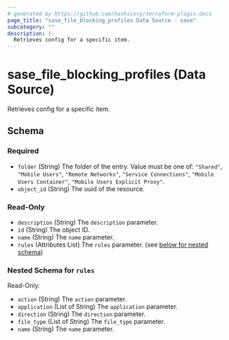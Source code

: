 ```yaml
---
# generated by https://github.com/hashicorp/terraform-plugin-docs
page_title: "sase_file_blocking_profiles Data Source - sase"
subcategory: ""
description: |-
  Retrieves config for a specific item.
---
```


# sase_file_blocking_profiles (Data Source)

Retrieves config for a specific item.



<!-- schema generated by tfplugindocs -->
## Schema

### Required

- `folder` (String) The folder of the entry. Value must be one of: `"Shared"`, `"Mobile Users"`, `"Remote Networks"`, `"Service Connections"`, `"Mobile Users Container"`, `"Mobile Users Explicit Proxy"`.
- `object_id` (String) The uuid of the resource.

### Read-Only

- `description` (String) The `description` parameter.
- `id` (String) The object ID.
- `name` (String) The `name` parameter.
- `rules` (Attributes List) The `rules` parameter. (see [below for nested schema](#nestedatt--rules))

<a id="nestedatt--rules"></a>
### Nested Schema for `rules`

Read-Only:

- `action` (String) The `action` parameter.
- `application` (List of String) The `application` parameter.
- `direction` (String) The `direction` parameter.
- `file_type` (List of String) The `file_type` parameter.
- `name` (String) The `name` parameter.


